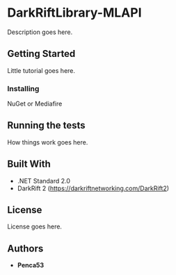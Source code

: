 # DarkRiftLibrary-MLAPI

Description goes here.

## Getting Started

Little tutorial goes here.

### Installing

NuGet or Mediafire

## Running the tests

How things work goes here.

## Built With

- .NET Standard 2.0
- DarkRift 2 (https://darkriftnetworking.com/DarkRift2)

## License

License goes here.

## Authors

- **Penca53**
